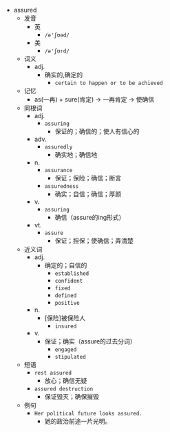 - assured
  - 发音
    - 英
      - `/ə'ʃʊəd/`
    - 美
      - `/ə'ʃʊrd/`
  - 词义
    - adj.
      - 确实的,确定的
        - `certain to happen or to be achieved`
  - 记忆
    - as(一再) + sure(肯定) → 一再肯定 → 使确信
  - 同根词
    - adj.
      - `assuring`
        - 保证的；确信的；使人有信心的
    - adv.
      - `assuredly`
        - 确实地；确信地
    - n.
      - `assurance`
        - 保证；保险；确信；断言
      - `assuredness`
        - 确实；自信；确信；厚颜
    - v.
      - `assuring`
        - 确信（assure的ing形式）
    - vt.
      - `assure`
        - 保证；担保；使确信；弄清楚
  - 近义词
    - adj.
      - 确定的；自信的
        - `established`
        - `confident`
        - `fixed`
        - `defined`
        - `positive`
    - n.
      - [保险]被保险人
        - `insured`
    - v.
      - 保证；确实（assure的过去分词）
        - `engaged`
        - `stipulated`
  - 短语
    - `rest assured`
      - 放心；确信无疑 
    - `assured destruction`
      - 保证毁灭；确保摧毁 
  - 例句
    - `Her political future looks assured.`
      - 她的政治前途一片光明。

